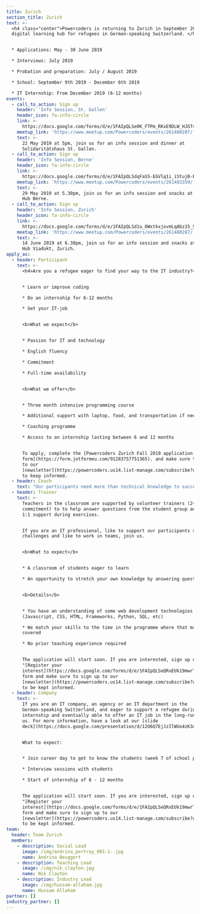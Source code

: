```yaml
---
title: Zurich
section_title: Zurich
text: >-
  <h4 class="center">Powercoders is returning to Zurich in September 2019 as a
  digital learning hub for refugees in German-speaking Switzerland. </h4>


  * Applications: May - 30 June 2019

  * Interviews: July 2019

  * Probation and preparation: July / August 2019

  * School: September 9th 2019 - December 6th 2019

  * IT Internship: From December 2019 (6-12 months)
events:
  - call_to_action: Sign up
    header: 'Info Session, St. Gallen'
    header_icon: fa-info-circle
    link: >-
      https://docs.google.com/forms/d/e/1FAIpQLSe0K_FTPm_RKxE9DLW_HJGT4YeBp_322-bPTyy_-iddPGS34w/viewform
    meetup_link: 'https://www.meetup.com/Powercoders/events/261480287/'
    text: >-
      22 May 2019 at 5pm, join us for an info session and dinner at
      Solidaritätshaus St. Gallen.
  - call_to_action: Sign up
    header: 'Info Session, Berne'
    header_icon: fa-info-circle
    link: >-
      https://docs.google.com/forms/d/e/1FAIpQLSdqFaS5-EGVlq1i_iStujB-EIeR0UwSa-xtC9ZoIl7cPez3og/viewform
    meetup_link: 'https://www.meetup.com/Powercoders/events/261483359/'
    text: >-
      29 May 2019 at 5.30pm, join us for an info session and snacks at Impact
      Hub Berne.
  - call_to_action: Sign up
    header: 'Info Session, Zurich'
    header_icon: fa-info-circle
    link: >-
      https://docs.google.com/forms/d/e/1FAIpQLSd1u_OWxtkxjovmLqAbz15_Sgv3ZTpwzQpl496pq1kBxU8reA/viewform
    meetup_link: 'https://www.meetup.com/Powercoders/events/261480287/'
    text: >-
      14 June 2019 at 6.30pm, join us for an info session and snacks at Impact
      Hub Viadukt, Zurich.
apply_as:
  - header: Participant
    text: >-
      <h4>Are you a refugee eager to find your way to the IT industry?</h4>


      * Learn or improve coding

      * Do an internship for 6-12 months

      * Get your IT-job


      <b>What we expect</b>


      * Passion for IT and technology

      * English fluency

      * Commitment

      * Full-time availability


      <b>What we offer</b>


      * Three month intensive programming course

      * Additional support with laptop, food, and transportation if needed

      * Coaching programme

      * Access to an internship lasting between 6 and 12 months


      To apply, complete the [Powercoders Zurich Fall 2019 application
      form](https://form.jotformeu.com/91283757751365). and make sure to sign up
      to our
      [newsletter](https://powercoders.us14.list-manage.com/subscribe?u=2a42a364dd3183e63617d355b&id=dd4d5d82f8)
      to keep informed.
  - header: Coach
    text: "Our participants need more than technical knowledge to successfully find their way into the IT industry. That’s why our program includes coaching. Each participant is accompanied by one volunteer coach.\r\n\n\rAre you a local willing to support a refugee achieve his / her professional goals? Are you keen to gain and practice your coaching skills? \r\n\n<b>What to expect</b>\n\n* Be matched with a participant by the end of the school phase\n* Get ready by several coaching workshops\n* Meet your coachee regularly during their internship and help them to achieve their goals\n\n<b>Details</b>\n\n* You connect well to people from diverse cultures\n* You have a good understanding of the Swiss labour market and work culture\n* You can commit to invest time for (bi-)weekly meetings with your coachee\n\nThe application will start soon. If you are interested, sign up on our \"[Register your interest](https://docs.google.com/forms/d/e/1FAIpQLSeQRxEUk19mwrT2BDctBqUvayxus743NhERPBrQLyrKnRr-rw/viewform)\" form and make sure to sign up to our [newsletter](https://powercoders.us14.list-manage.com/subscribe?u=2a42a364dd3183e63617d355b&id=dd4d5d82f8) to be kept informed."
  - header: Trainer
    text: >-
      Teachers in the classroom are supported by volunteer trainers (2+ half day
      commitment) to to help answer questions from the student group and provide
      1:1 support during exercises.


      If you are an IT professional, like to support our participants solving IT
      challenges and like to work in teams, join us.


      <b>What to expect</b>


      * A classroom of students eager to learn

      * An opportunity to stretch your own knowledge by answering questions


      <b>Details</b>


      * You have an understanding of some web development technologies
      (Javascript, CSS, HTML, Frameworks, Python, SQL, etc)

      * We match your skills to the time in the programme where that material is
      covered

      * No prior teaching experience required


      The application will start soon. If you are interested, sign up on our
      "[Register your
      interest](https://docs.google.com/forms/d/e/1FAIpQLSeQRxEUk19mwrT2BDctBqUvayxus743NhERPBrQLyrKnRr-rw/viewform)"
      form and make sure to sign up to our
      [newsletter](https://powercoders.us14.list-manage.com/subscribe?u=2a42a364dd3183e63617d355b&id=dd4d5d82f8)
      to be kept informed.
  - header: Company
    text: >-
      If you are an IT company, an agency or an IT department in the
      German-speaking Switzerland, and eager to support a refugee during an
      internship and eventually able to offer an IT job in the long-run, join
      us. For more information, have a look at our [slide
      deck](https://docs.google.com/presentation/d/12O6Q7EjJzIlWUo4zK3dO2nLZXIiPtW2kGrqYyvWsuBw/edit?usp=sharing).


      What to expect:  


      * Join career day to get to know the students (week 7 of school phase)

      * Interview sessions with students

      * Start of internship of 6 - 12 months


      The application will start soon. If you are interested, sign up on our
      "[Register your
      interest](https://docs.google.com/forms/d/e/1FAIpQLSeQRxEUk19mwrT2BDctBqUvayxus743NhERPBrQLyrKnRr-rw/viewform)"
      form and make sure to sign up to our
      [newsletter](https://powercoders.us14.list-manage.com/subscribe?u=2a42a364dd3183e63617d355b&id=dd4d5d82f8)
      to be kept informed.
team:
  header: Team Zurich
  members:
    - description: Social Lead
      image: /img/andrina_portray_001-1-.jpg
      name: Andrina Beuggert
    - description: Teaching Lead
      image: /img/nik_clayton.jpg
      name: Nik Clayton
    - description: Industry Lead
      image: /img/hussam-allaham.jpg
      name: Hussam Allaham
partner: []
industry_partner: []
---
```


